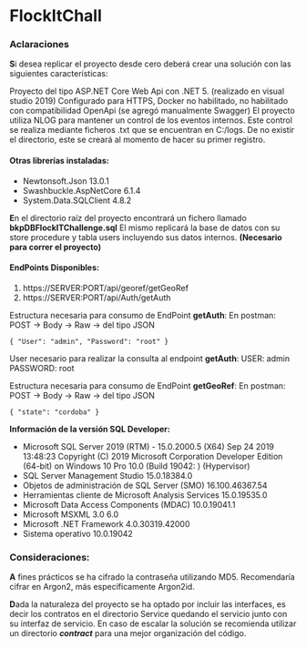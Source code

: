 # FlockItChall
### Aclaraciones
**S**i desea replicar el proyecto desde cero deberá crear una solución con las siguientes características:

Proyecto del tipo ASP.NET Core Web Api con .NET 5. (realizado en visual studio 2019)
Configurado para HTTPS, Docker no habilitado, no habilitado con compatibilidad OpenApi (se agregó manualmente Swagger)
El proyecto utiliza NLOG para mantener un control de los eventos internos. Este control se realiza mediante ficheros .txt que se encuentran en C:/logs. De no existir el directorio, este se creará al momento de hacer su primer registro.

#### Otras librerías instaladas:

- Newtonsoft.Json 13.0.1
- Swashbuckle.AspNetCore 6.1.4
- System.Data.SQLClient 4.8.2

**E**n el directorio raíz del proyecto encontrará un fichero llamado **bkpDBFlockITChallenge.sql** El mismo replicará la base de datos con su store procedure y tabla users incluyendo sus datos internos. **(Necesario para correr el proyecto)**

#### EndPoints Disponibles: 
1. https://SERVER:PORT/api/georef/getGeoRef
2. https://SERVER:PORT/api/Auth/getAuth

Estructura necesaria para consumo de EndPoint **getAuth**:
En postman:  POST -> Body -> Raw  -> del tipo JSON

`{
    "User": "admin",
    "Password": "root"
}`

User necesario para realizar la consulta al endpoint **getAuth**:
USER: admin
PASSWORD: root

Estructura necesaria para consumo de EndPoint **getGeoRef**:
En postman:  POST -> Body -> Raw  -> del tipo JSON

`{
    "state": "cordoba"
}`

**Información de la versión SQL Developer:**
- Microsoft SQL Server 2019 (RTM) - 15.0.2000.5 (X64) Sep 24 2019 13:48:23 Copyright (C) 2019 Microsoft Corporation Developer Edition (64-bit) on Windows 10 Pro 10.0 (Build 19042: ) (Hypervisor)
- SQL Server Management Studio 15.0.18384.0
- Objetos de administración de SQL Server (SMO) 16.100.46367.54
- Herramientas cliente de Microsoft Analysis Services 15.0.19535.0
- Microsoft Data Access Components (MDAC) 10.0.19041.1
- Microsoft MSXML 3.0 6.0
- Microsoft .NET Framework 4.0.30319.42000
- Sistema operativo 10.0.19042

### Consideraciones:
**A** fines prácticos se ha cifrado la contraseña utilizando MD5. Recomendaría cifrar en Argon2, más específicamente Argon2id.

**D**ada la naturaleza del proyecto se ha optado por incluir las interfaces, es decir los contratos en el directorio Service quedando el servicio junto con su interfaz de servicio. En caso de escalar la solución se recomienda utilizar un directorio ***contract*** para una mejor organización del código.
